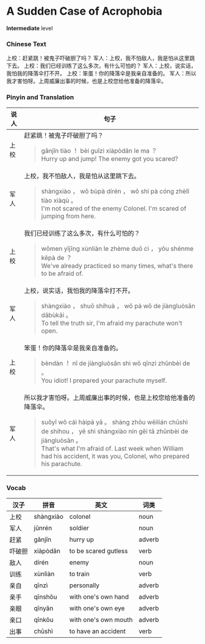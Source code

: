 # A Sudden Case of Acrophobia
**Intermediate** level
### Chinese Text
上校：赶紧跳！被鬼子吓破胆了吗？
军人：上校，我不怕敌人，我是怕从这里跳下去。
上校：我们已经训练了这么多次，有什么可怕的？
军人：上校，说实话，我怕我的降落伞打不开。
上校：笨蛋！你的降落伞是我亲自准备的。
军人：所以我才害怕呀。上周威廉出事的时候，也是上校您给他准备的降落伞。

### Pinyin and Translation
|说人|句子|
|----|----|
|上校|赶紧跳！被鬼子吓破胆了吗？<blockquote>gǎnjǐn tiào ！ bèi guǐzi xiàpòdǎn le ma ？<br />Hurry up and jump! The enemy got you scared?</blockquote>|
|军人|上校，我不怕敌人，我是怕从这里跳下去。<blockquote>shàngxiào ， wǒ bùpà dírén ， wǒ shì pà cóng zhèlǐ tiào xiàqù 。<br />I'm not scared of the enemy Colonel. I'm scared of jumping from here.</blockquote>|
|上校|我们已经训练了这么多次，有什么可怕的？<blockquote>wǒmen yǐjīng xùnliàn le zhème duō cì ， yǒu shénme kěpà de ？<br />We've already practiced so many times, what's there to be afraid of.</blockquote>|
|军人|上校，说实话，我怕我的降落伞打不开。<blockquote>shàngxiào ， shuō shíhuà ， wǒ pà wǒ de jiàngluòsǎn dǎbùkāi 。<br />To tell the truth sir, I'm afraid my parachute won't open.</blockquote>|
|上校|笨蛋！你的降落伞是我亲自准备的。<blockquote>bèndàn ！ nǐ de jiàngluòsǎn shì wǒ qīnzì zhǔnbèi de 。<br />You idiot! I prepared your parachute myself.</blockquote>|
|军人|所以我才害怕呀。上周威廉出事的时候，也是上校您给他准备的降落伞。<blockquote>suǒyǐ wǒ cái hàipà yā 。 shàng zhōu wēilián chūshì de shíhou ， yě shì shàngxiào nín gěi tā zhǔnbèi de jiàngluòsǎn 。<br />That's what I'm afraid of. Last week when William had his accident, it was you, Colonel, who prepared his parachute.</blockquote>|
### Vocab
|汉子|拼音|英文|词类|
|----|----|----|----|
|上校|shàngxiào|colonel|noun|
|军人|jūnrén|soldier|noun|
|赶紧|gǎnjǐn|hurry up|adverb|
|吓破胆|xiàpòdǎn|to be scared gutless|verb|
|敌人|dírén|enemy|noun|
|训练|xùnliàn|to train|verb|
|亲自|qīnzì|personally|adverb|
|亲手|qīnshǒu|with one's own hand|adverb|
|亲眼|qīnyǎn|with one's own eye|adverb|
|亲口|qīnkǒu|with one's own mouth|adverb|
|出事|chūshì|to have an accident|verb|